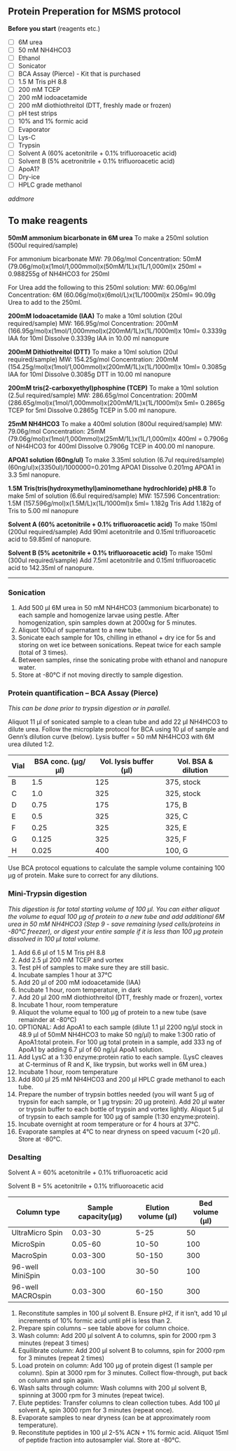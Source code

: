 ﻿## Protein Preperation for MSMS protocol

**Before you start** (reagents etc.)    
- [ ] 6M urea
- [ ] 50 mM NH4HCO3
- [ ] Ethanol
- [ ] Sonicator
- [ ] BCA Assay (Pierce) - Kit that is purchased
- [ ] 1.5 M Tris pH 8.8
- [ ] 200 mM TCEP
- [ ] 200 mM iodoacetamide
- [ ] 200 mM diothiothreitol (DTT, freshly made or frozen) 
- [ ] pH test strips
- [ ] 10% and 1% formic acid
- [ ] Evaporator 
- [ ] Lys-C
- [ ] Trypsin
- [ ] Solvent A (60% acetonitrile + 0.1% trifluoroacetic acid)
- [ ] Solvent B (5% acetronitrile + 0.1% trifluoroacetic acid)
- [ ] ApoA1?
- [ ] Dry-ice
- [ ] HPLC grade methanol

_addmore_

## To make reagents

__50mM ammonium bicarbonate in 6M urea__
To make a 250ml solution (500ul required/sample)

For ammonium bicarbonate
MW: 79.06g/mol
Concentration: 50mM
(79.06g/mol)x(1mol/1,000mmol)x(50mM/1L)x(1L/1,000ml)x 250ml = 0.988255g of NH4HCO3 for 250ml

For Urea add the following to this 250ml solution:
MW: 60.06g/ml
Concentration: 6M
(60.06g/mol)x(6mol/L)x(1L/1000ml)x 250ml= 90.09g Urea to add to the 250ml.

__200mM Iodoacetamide (IAA)__
To make a 10ml solution (20ul required/sample)
MW: 166.95g/mol
Concentration: 200mM
(166.95g/mol)x(1mol/1,000mmol)x(200mM/1L)x(1L/1000ml)x 10ml= 0.3339g IAA for 10ml
Dissolve 0.3339g IAA in 10.00 ml nanopure

__200mM Dithiothreitol (DTT)__
To make a 10ml solution (20ul required/sample)
MW: 154.25g/mol
Concentration: 200mM
(154.25g/mol)x(1mol/1,000mmol)x(200mM/1L)x(1L/1000ml)x 10ml= 0.3085g IAA for 10ml
Dissolve 0.3085g DTT in 10.00 ml nanopure

__200mM tris(2-carboxyethyl)phosphine (TCEP)__
To make a 10ml solution (2.5ul required/sample)
MW: 286.65g/mol
Concentration: 200mM
(286.65g/mol)x(1mol/1,000mmol)x(200mM/1L)x(1L/1000ml)x 5ml= 0.2865g TCEP for 5ml
Dissolve 0.2865g TCEP in 5.00 ml nanopure.

__25mM NH4HCO3__
To make a 400ml solution (800ul required/sample)
MW: 79.06g/mol
Concentration: 25mM
(79.06g/mol)x(1mol/1,000mmol)x(25mM/1L)x(1L/1,000ml)x 400ml = 0.7906g of NH4HCO3 for 400ml
Dissolve 0.7906g TCEP in 400.00 ml nanopure.

__APOA1 solution (60ng/ul)__
To make 3.35ml solution (6.7ul required/sample)
(60ng/ul)x(3350ul)/1000000=0.201mg APOA1
Dissolve 0.201mg APOA1 in 3.3 5ml nanopure.

__1.5M Tris(tris(hydroxymethyl)aminomethane hydrochloride) pH8.8__
To make 5ml of solution (6.6ul required/sample)
MW: 157.596
Concentration: 1.5M
(157.596g/mol)x(1.5M/L)x(1L/1000ml)x 5ml= 1.182g Tris
Add 1.182g of Tris to 5.00 ml nanopure

__Solvent A (60% acetonitrile + 0.1% trifluoroacetic acid)__
To make 150ml (200ul required/sample)
Add 90ml acetonitrile and 0.15ml trifluoroacetic acid to 59.85ml of nanopure.

__Solvent B (5% acetonitrile + 0.1% trifluoroacetic acid)__
To make 150ml (300ul required/sample)
Add 7.5ml acetonitrile and 0.15ml trifluoroacetic acid to 142.35ml of nanopure.

---

### Sonication
1.	Add 500 µl 6M urea in 50 mM NH4HCO3 (ammonium bicarbonate) to each sample and homogenize larvae using pestle. After homogenization, spin samples down at 2000xg for 5 minutes. 
2. Aliquot 100ul of supernatant to a new tube.
3.	Sonicate each sample for 10s, chilling in ethanol + dry ice for 5s and storing on wet ice between sonications.  Repeat twice for each sample (total of 3 times).
4.	Between samples, rinse the sonicating probe with ethanol and nanopure water.
5.	Store at -80°C if not moving directly to sample digestion.

### Protein quantification – BCA Assay (Pierce)
_This can be done prior to trypsin digestion or in parallel._

Aliquot 11 µl of sonicated sample to a clean tube and add 22 µl NH4HCO3 to dilute urea.  Follow the microplate protocol for BCA using 10 µl of sample and Genn’s dilution curve (below).  Lysis buffer = 50 mM NH4HCO3 with 6M urea diluted 1:2.

|    Vial    |    BSA conc. (µg/µl)    |    Vol. lysis buffer (µl)    |    Vol.   BSA & dilution    |
|------------|-------------------------|------------------------------|-----------------------------|
|    B       |    1.5                  |    125                       |    375,   stock             |
|    C       |    1.0                  |    325                       |    325,   stock             |
|    D       |    0.75                 |    175                       |    175,   B                 |
|    E       |    0.5                  |    325                       |    325,   C                 |
|    F       |    0.25                 |    325                       |    325,   E                 |
|    G       |    0.125                |    325                       |    325,   F                 |
|    H       |    0.025                |    400                       |    100,   G                 |

 Use BCA protocol equations to calculate the sample volume containing 100 µg of protein. Make sure to correct for any dilutions.

### Mini-Trypsin digestion

_This digestion is for total starting volume of 100 µl.  You can either aliquot the volume to equal 100 µg of protein to a new tube and add additional 6M urea in 50 mM NH4HCO3 (Step 9 - save remaining lysed cells/proteins in -80°C freezer), or digest your entire sample if it is less than 100 µg protein dissolved in 100 µl total volume._

1. Add 6.6 µl of 1.5 M Tris pH 8.8
2. Add 2.5 µl 200 mM TCEP and vortex
3. Test pH of samples to make sure they are still basic.
4.	Incubate samples 1 hour at 37°C
5.	Add 20 µl of 200 mM iodoacetamide (IAA)
6.	Incubate 1 hour, room temperature, in dark
7.	Add 20 µl 200 mM diothiothreitol (DTT, freshly made or frozen), vortex
8.	Incubate 1 hour, room temperature
9.	Aliquot the volume equal to 100 µg of protein to a new tube (save remainder at -80°C)
10.	OPTIONAL: Add ApoA1 to each sample (dilute 1.1 µl 2200 ng/µl stock in 48.9 µl of 50mM NH4HCO3 to make 50 ng/µl) to make 1:300 ratio of ApoA1:total protein. For 100 µg total protein in a sample, add 333 ng of ApoA1 by adding 6.7 µl of 60 ng/µl ApoA1 solution.
11.	Add LysC at a 1:30 enzyme:protein ratio to each sample. (LysC cleaves at C-terminus of R and K, like trypsin, but works well in 6M urea.)
12.	Incubate 1 hour, room temperature
13.	Add 800 µl 25 mM NH4HCO3 and 200 µl HPLC grade methanol to each tube.
14.	Prepare the number of trypsin bottles needed (you will want 5 µg of trypsin for each sample, or 1 µg trypsin: 20 µg protein).  Add 20 µl water or trypsin buffer to each bottle of trypsin and vortex lightly.  Aliquot 5 µl of trypsin to each sample for 100 µg of sample (1:30 enzyme:protein).
15.	Incubate overnight at room temperature or for 4 hours at 37°C. 
16.	Evaporate samples at 4°C to near dryness on speed vacuum (<20 µl). Store at -80°C.

### Desalting
Solvent A = 60% acetonitrile + 0.1% trifluoroacetic acid

Solvent B = 5% acetonitrile + 0.1% trifluoroacetic acid

|    Column   type          |    Sample capacity(µg)    |    Elution volume (µl)    |    Bed   volume (µl)    |
|---------------------------|---------------------------|---------------------------|-------------------------|
|    UltraMicro   Spin      |    0.03-30                |    5-25                   |    50                   |
|    MicroSpin              |    0.05-60                |    10-50                  |    100                  |
|    MacroSpin              |    0.03-300               |    50-150                 |    300                  |
|    96-well   MiniSpin     |    0.03-100               |    30-50                  |    100                  |
|    96-well   MACROspin    |    0.03-300               |    60-150                 |    300                  |

1.	Reconstitute samples in 100 µl solvent B.  Ensure pH2, if it isn’t, add 10 µl increments of 10% formic acid until pH is less than 2.
2.	Prepare spin columns – see table above for column choice.
3.	Wash column: Add 200 µl solvent A to columns, spin for 2000 rpm 3 minutes (repeat 3 times)
4.	Equilibrate column: Add 200 µl solvent B to columns, spin for 2000 rpm for 3 minutes (repeat 2 times)
5.	Load protein on column: Add 100 µg of protein digest (1 sample per column).  Spin at 3000 rpm for 3 minutes.  Collect flow-through, put back on column and spin again.
6.	Wash salts through column: Wash columns with 200 µl solvent B, spinning at 3000 rpm for 3 minutes (repeat twice).
7.	Elute peptides: Transfer columns to clean collection tubes.  Add 100 µl solvent A, spin 3000 rpm for 3 minutes (repeat once).
8.	Evaporate samples to near dryness (can be at approximately room temperature).
9.	Reconstitute peptides in 100 µl 2-5% ACN + 1% formic acid. Aliquot 15ml of peptide fraction into autosampler vial. Store at -80°C.
